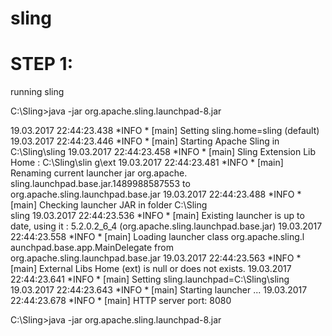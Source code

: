 # sling

STEP 1:
=======
running sling

C:\Sling>java -jar org.apache.sling.launchpad-8.jar

19.03.2017 22:44:23.438 *INFO * [main] Setting sling.home=sling (default)
19.03.2017 22:44:23.446 *INFO * [main] Starting Apache Sling in C:\Sling\sling
19.03.2017 22:44:23.458 *INFO * [main] Sling  Extension Lib Home : C:\Sling\slin
g\ext
19.03.2017 22:44:23.481 *INFO * [main] Renaming current launcher jar org.apache.
sling.launchpad.base.jar.1489988587553 to org.apache.sling.launchpad.base.jar
19.03.2017 22:44:23.488 *INFO * [main] Checking launcher JAR in folder C:\Sling\
sling
19.03.2017 22:44:23.536 *INFO * [main] Existing launcher is up to date, using it
: 5.2.0.2_6_4 (org.apache.sling.launchpad.base.jar)
19.03.2017 22:44:23.558 *INFO * [main] Loading launcher class org.apache.sling.l
aunchpad.base.app.MainDelegate from org.apache.sling.launchpad.base.jar
19.03.2017 22:44:23.563 *INFO * [main] External Libs Home (ext) is null or does
not exists.
19.03.2017 22:44:23.641 *INFO * [main] Setting sling.launchpad=C:\Sling\sling
19.03.2017 22:44:23.643 *INFO * [main] Starting launcher ...
19.03.2017 22:44:23.678 *INFO * [main] HTTP server port: 8080

C:\Sling>java -jar org.apache.sling.launchpad-8.jar
